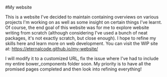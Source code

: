 #My website

This is a website I've decided to maintain containing overviews on various projects I'm working on as well as some insight on certain things I've learnt. Of course, the end goal of this website was for me to explore website writing from scratch (although considering I've used a bunch of neat packages, it's not exactly scratch, but close enough). I hope to refine my skills here and learn more on web development. You can visit the WIP site at: https://eternalcode.github.io/my-website/

I will modify it to a customized URL, fix the issue where I've had to include my entire bower_components folder soon. My priority is to have all the promised pages completed and then look into refining everything!
